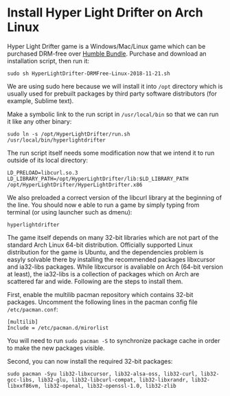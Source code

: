 # Install Hyper Light Drifter on Arch Linux

Hyper Light Drifter game is a Windows/Mac/Linux game which can be purchased DRM-free over [Humble Bundle](https://www.humblebundle.com/store/hyper-light-drifter-deluxe-edition). Purchase and download an installation script, then run it:
```
sudo sh HyperLightDrifter-DRMFree-Linux-2018-11-21.sh
``` 

We are using sudo here because we will install it into `/opt` directory which is usually used for prebuilt packages by third party software distributors (for example, Sublime text).

Make a symbolic link to the run script in `/usr/local/bin` so that we can run it like any other binary:
```
sudo ln -s /opt/HyperLightDrifter/run.sh /usr/local/bin/hyperlightdrifter
```

The run script itself needs some modification now that we intend it to run outside of its local directory:
```
LD_PRELOAD=libcurl.so.3 LD_LIBRARY_PATH=/opt/HyperLightDrifter/lib:$LD_LIBRARY_PATH /opt/HyperLightDrifter/HyperLightDrifter.x86
```

We also preloaded a correct version of the libcurl library at the beginning of the line. You should now e able to run a game by simply typing from terminal (or using launcher such as dmenu):
```
hyperlightdrifter
```

The game itself depends on many 32-bit libraries which are not part of the standard Arch Linux 64-bit distribution. Officially supported Linux distribution for the game is Ubuntu, and the dependencies problem is easyly solvable there by installing the recommended packages libxcursor and ia32-libs packages. While libxcursor is avaliable on Arch (64-bit version at least), the ia32-libs is a collection of packages which on Arch are scattered far and wide. Following are the steps to install them.

First, enable the multilib pacman repository which contains 32-bit packages. Uncomment the following lines in the pacman config file `/etc/pacman.conf`:
```
[multilib]
Include = /etc/pacman.d/mirorlist
```

You will need to run `sudo pacman -S` to synchronize package cache in order to make the new packages visible.

Second, you can now install the required 32-bit packages:
```
sudo pacman -Syu lib32-libxcursor, lib32-alsa-oss, lib32-curl, lib32-gcc-libs, lib32-glu, lib32-libcurl-compat, lib32-libxrandr, lib32-libxxf86vm, lib32-openal, lib32-openssl-1.0, lib32-zlib
```

